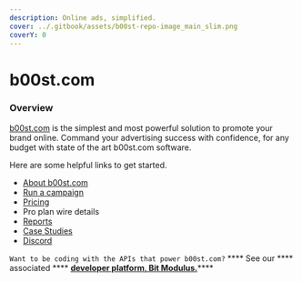 ```yaml
---
description: Online ads, simplified.
cover: ../.gitbook/assets/b00st-repo-image_main_slim.png
coverY: 0
---
```


# b00st.com

### Overview

[b00st.com](https://b00st.com) is the simplest and most powerful solution to promote your brand online. Command your advertising success with confidence, for any budget with state of the art b00st.com software.

Here are some helpful links to get started.

* [About b00st.com](about-b00st/#real-fans-not-bots)
* [Run a campaign](run-a-campaign/#start-a-new-campaign)
* [Pricing](about-b00st/pricing.md)
* Pro plan wire details
* [Reports](reports.md#what-reports-do-i-get-with-b00st)
* [Case Studies](case-study.md)
* [Discord](discord.md)

`Want to be coding with the APIs that power b00st.com?` **** See our **** associated **** [**developer platform, Bit Modulus.**](https://bitmodulus.com)****
